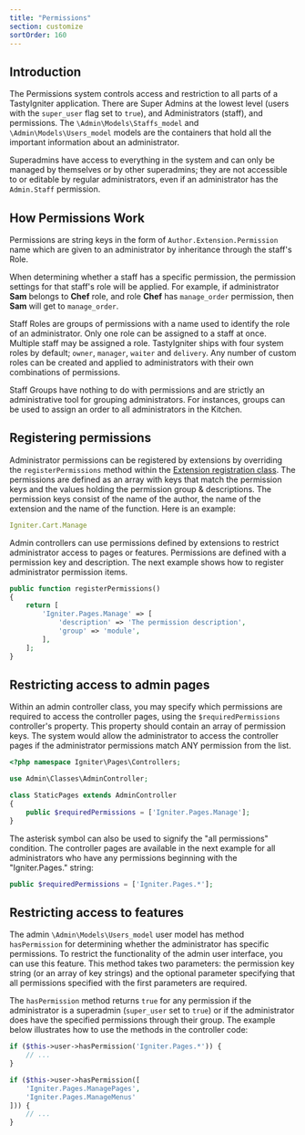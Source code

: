 ```yaml
---
title: "Permissions"
section: customize
sortOrder: 160
---
```


## Introduction

The Permissions system controls access and restriction to all parts of a TastyIgniter application. There are Super Admins at the lowest level (users with the `super_user` flag set to `true`), and Administrators (staff), and permissions. The `\Admin\Models\Staffs_model` and `\Admin\Models\Users_model` models are the containers that hold all the important information about an administrator.

Superadmins have access to everything in the system and can only be managed by themselves or by other superadmins; they are not accessible to or editable by regular administrators, even if an administrator has the `Admin.Staff` permission.

## How Permissions Work

Permissions are string keys in the form of `Author.Extension.Permission` name which are given to an administrator by inheritance through the staff's Role.

When determining whether a staff has a specific permission, the permission settings for that staff's role will be applied. For example, if administrator **Sam** belongs to **Chef** role, and role **Chef** has `manage_order` permission, then **Sam** will get to `manage_order`.

Staff Roles are groups of permissions with a name used to identify the role of an administrator. Only one role can be assigned to a staff at once. Multiple staff may be assigned a role. TastyIgniter ships with four system roles by default; `owner`, `manager`, `waiter` and `delivery`. Any number of custom roles can be created and applied to administrators with their own combinations of permissions.

Staff Groups have nothing to do with permissions and are strictly an administrative tool for grouping administrators. For instances, groups can be used to assign an order to all administrators in the Kitchen.

## Registering permissions

Administrator permissions can be registered by extensions by overriding the `registerPermissions` method within the [Extension registration class](../extend/extensions#registration). The permissions are defined as an array with keys that match the permission keys and the values holding the permission group & descriptions. The permission keys consist of the name of the author, the name of the extension and the name of the function. Here is an example:

```yaml
Igniter.Cart.Manage
```

Admin controllers can use permissions defined by extensions to restrict administrator access to pages or features. Permissions are defined with a permission key and description. The next example shows how to register administrator permission items.

```php
public function registerPermissions()
{
    return [
        'Igniter.Pages.Manage' => [
            'description' => 'The permission description',
            'group' => 'module',
        ],
    ];
}
```

## Restricting access to admin pages

Within an admin controller class, you may specify which permissions are required to access the controller pages, using the `$requiredPermissions` controller's property. This property should contain an array of permission keys. The system would allow the administrator to access the controller pages if the administrator permissions match ANY permission from the list.

```php
<?php namespace Igniter\Pages\Controllers;

use Admin\Classes\AdminController;

class StaticPages extends AdminController
{
    public $requiredPermissions = ['Igniter.Pages.Manage'];
}
```

The asterisk symbol can also be used to signify the "all permissions" condition. The controller pages are available in the next example for all administrators who have any permissions beginning with the "Igniter.Pages." string:

```php
public $requiredPermissions = ['Igniter.Pages.*'];
```

## Restricting access to features

The admin `\Admin\Models\Users_model` user model has method `hasPermission` for determining whether the administrator has specific permissions. To restrict the functionality of the admin user interface, you can use this feature. This method takes two parameters: the permission key string (or an array of key strings) and the optional parameter specifying that all permissions specified with the first parameters are required. 

The `hasPermission` method returns `true` for any permission if the administrator is a superadmin (`super_user` set to `true`) or if the administrator does have the specified permissions through their group. The example below illustrates how to use the methods in the controller code:

```php
if ($this->user->hasPermission('Igniter.Pages.*')) {
    // ...
}

if ($this->user->hasPermission([
    'Igniter.Pages.ManagePages',
    'Igniter.Pages.ManageMenus'
])) {
    // ...
}
```